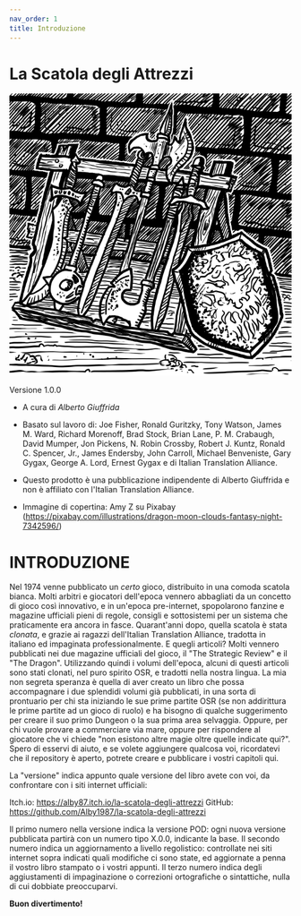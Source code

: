 ```yaml
---
nav_order: 1
title: Introduzione
---
```

# La Scatola degli Attrezzi

![](img/Frontespizio.webp)

Versione 1.0.0

- A cura di *Alberto Giuffrida*
- Basato sul lavoro di: Joe Fisher, Ronald Guritzky, Tony Watson, James M. Ward, Richard Morenoff, Brad Stock, Brian Lane, P. M. Crabaugh, David Mumper, Jon Pickens, N. Robin Crossby, Robert J. Kuntz, Ronald C. Spencer, Jr., James Endersby, John Carroll, Michael Benveniste, Gary Gygax, George A. Lord, Ernest Gygax e di Italian Translation Alliance.

- Questo prodotto è una pubblicazione indipendente di Alberto Giuffrida e non è affiliato con l'Italian Translation Alliance. 
- Immagine di copertina: Amy Z su Pixabay (https://pixabay.com/illustrations/dragon-moon-clouds-fantasy-night-7342596/)

# INTRODUZIONE
Nel 1974 venne pubblicato un *certo* gioco, distribuito in una comoda scatola bianca. Molti arbitri e giocatori dell'epoca vennero abbagliati da un concetto di gioco così innovativo, e in un'epoca pre-internet, spopolarono fanzine e magazine ufficiali pieni di regole, consigli e sottosistemi per un sistema che praticamente era ancora in fasce. Quarant'anni dopo, quella scatola è stata *clonata*, e grazie ai ragazzi dell'Italian Translation Alliance, tradotta in italiano ed impaginata professionalmente. E quegli articoli? Molti vennero pubblicati nei due magazine ufficiali del gioco, il "The Strategic Review" e il "The Dragon". Utilizzando quindi i volumi dell'epoca, alcuni di questi articoli sono stati clonati, nel puro spirito OSR, e tradotti nella nostra lingua. La mia non segreta speranza è quella di aver creato un libro che possa accompagnare i due splendidi volumi già pubblicati, in una sorta di prontuario per chi sta iniziando le sue prime partite OSR (se non addirittura le prime partite ad un gioco di ruolo) e ha bisogno di qualche suggerimento per creare il suo primo Dungeon o la sua prima area selvaggia. Oppure, per chi vuole provare a commerciare via mare, oppure per rispondere al giocatore che vi chiede "non esistono altre magie oltre quelle indicate qui?". Spero di esservi di aiuto, e se volete aggiungere qualcosa voi, ricordatevi che il repository è aperto, potrete creare e pubblicare i vostri capitoli qui.

La "versione" indica appunto quale versione del libro avete con voi, da confrontare con i siti internet ufficiali:

Itch.io: https://alby87.itch.io/la-scatola-degli-attrezzi
GitHub: https://github.com/Alby1987/la-scatola-degli-attrezzi

Il primo numero nella versione indica la versione POD: ogni nuova versione pubblicata partirà con un numero tipo X.0.0, indicante la base.
Il secondo numero indica un aggiornamento a livello regolistico: controllate nei siti internet sopra indicati quali modifiche ci sono state, ed aggiornate a penna il vostro libro stampato o i vostri appunti.
Il terzo numero indica degli aggiustamenti di impaginazione o correzioni ortografiche o sintattiche, nulla di cui dobbiate preoccuparvi.

**Buon divertimento!**